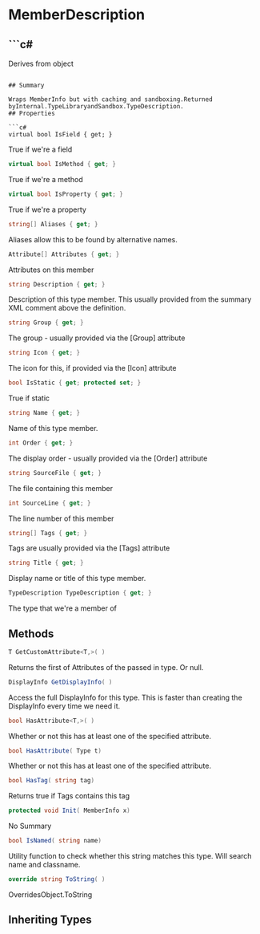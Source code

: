 # MemberDescription

## ```c#
Derives from object
```

## Summary

Wraps MemberInfo but with caching and sandboxing.Returned byInternal.TypeLibraryandSandbox.TypeDescription.
## Properties

```c#
virtual bool IsField { get; } 
```
True if we're a field
```c#
virtual bool IsMethod { get; } 
```
True if we're a method
```c#
virtual bool IsProperty { get; } 
```
True if we're a property
```c#
string[] Aliases { get; } 
```
Aliases allow this to be found by alternative names.
```c#
Attribute[] Attributes { get; } 
```
Attributes on this member
```c#
string Description { get; } 
```
Description of this type member. This usually provided from the summary XML comment above the definition.
```c#
string Group { get; } 
```
The group - usually provided via the [Group] attribute
```c#
string Icon { get; } 
```
The icon for this, if provided via the [Icon] attribute
```c#
bool IsStatic { get; protected set; } 
```
True if static
```c#
string Name { get; } 
```
Name of this type member.
```c#
int Order { get; } 
```
The display order - usually provided via the [Order] attribute
```c#
string SourceFile { get; } 
```
The file containing this member
```c#
int SourceLine { get; } 
```
The line number of this member
```c#
string[] Tags { get; } 
```
Tags are usually provided via the [Tags] attribute
```c#
string Title { get; } 
```
Display name or title of this type member.
```c#
TypeDescription TypeDescription { get; } 
```
The type that we're a member of
## Methods

```c#
T GetCustomAttribute<T,>( ) 
```
Returns the first of Attributes of the passed in type. Or null.
```c#
DisplayInfo GetDisplayInfo( ) 
```
Access the full DisplayInfo for this type. This is faster than creating the DisplayInfo every time we need it.
```c#
bool HasAttribute<T,>( ) 
```
Whether or not this has at least one of the specified attribute.
```c#
bool HasAttribute( Type t) 
```
Whether or not this has at least one of the specified attribute.
```c#
bool HasTag( string tag) 
```
Returns true if Tags contains this tag
```c#
protected void Init( MemberInfo x) 
```
No Summary
```c#
bool IsNamed( string name) 
```
Utility function to check whether this string matches this type. Will search name and classname.
```c#
override string ToString( ) 
```
OverridesObject.ToString
## Inheriting Types

